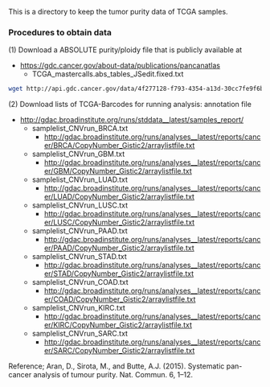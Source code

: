 This is a directory to keep the tumor purity data of TCGA samples. 

### Procedures to obtain data
(1) Download a ABSOLUTE purity/ploidy file that is publicly available at
- https://gdc.cancer.gov/about-data/publications/pancanatlas
  - TCGA_mastercalls.abs_tables_JSedit.fixed.txt
```sh
wget http://api.gdc.cancer.gov/data/4f277128-f793-4354-a13d-30cc7fe9f6b5
```

(2) Download lists of TCGA-Barcodes for running analysis: annotation file
- http://gdac.broadinstitute.org/runs/stddata__latest/samples_report/
  - samplelist_CNVrun_BRCA.txt
    - http://gdac.broadinstitute.org/runs/analyses__latest/reports/cancer/BRCA/CopyNumber_Gistic2/arraylistfile.txt
  - samplelist_CNVrun_GBM.txt
    - http://gdac.broadinstitute.org/runs/analyses__latest/reports/cancer/GBM/CopyNumber_Gistic2/arraylistfile.txt
  - samplelist_CNVrun_LUAD.txt
    - http://gdac.broadinstitute.org/runs/analyses__latest/reports/cancer/LUAD/CopyNumber_Gistic2/arraylistfile.txt
  - samplelist_CNVrun_LUSC.txt
    - http://gdac.broadinstitute.org/runs/analyses__latest/reports/cancer/LUSC/CopyNumber_Gistic2/arraylistfile.txt
  - samplelist_CNVrun_PAAD.txt
    - http://gdac.broadinstitute.org/runs/analyses__latest/reports/cancer/PAAD/CopyNumber_Gistic2/arraylistfile.txt
  - samplelist_CNVrun_STAD.txt
    - http://gdac.broadinstitute.org/runs/analyses__latest/reports/cancer/STAD/CopyNumber_Gistic2/arraylistfile.txt
  - samplelist_CNVrun_COAD.txt
    - http://gdac.broadinstitute.org/runs/analyses__latest/reports/cancer/COAD/CopyNumber_Gistic2/arraylistfile.txt
  - samplelist_CNVrun_KIRC.txt
    - http://gdac.broadinstitute.org/runs/analyses__latest/reports/cancer/KIRC/CopyNumber_Gistic2/arraylistfile.txt
  - samplelist_CNVrun_SARC.txt
    - http://gdac.broadinstitute.org/runs/analyses__latest/reports/cancer/SARC/CopyNumber_Gistic2/arraylistfile.txt
     
Reference; Aran, D., Sirota, M., and Butte, A.J. (2015). Systematic pan-cancer analysis of tumour purity. Nat. Commun. 6, 1–12.